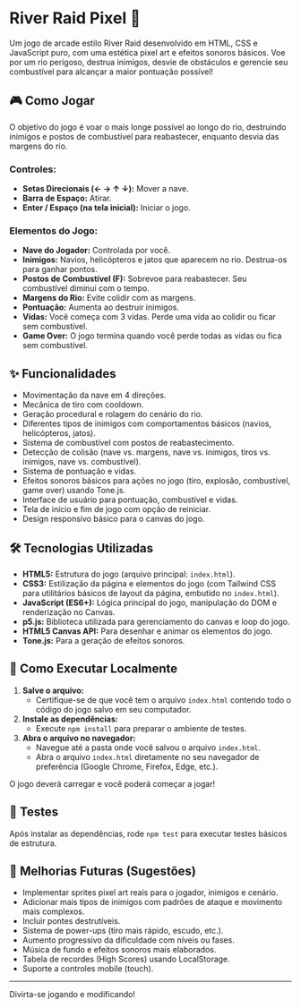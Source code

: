 # River Raid Pixel 🚀

Um jogo de arcade estilo River Raid desenvolvido em HTML, CSS e JavaScript puro, com uma estética pixel art e efeitos sonoros básicos. Voe por um rio perigoso, destrua inimigos, desvie de obstáculos e gerencie seu combustível para alcançar a maior pontuação possível!

## 🎮 Como Jogar

O objetivo do jogo é voar o mais longe possível ao longo do rio, destruindo inimigos e postos de combustível para reabastecer, enquanto desvia das margens do rio.

### Controles:
* **Setas Direcionais (← → ↑ ↓):** Mover a nave.
* **Barra de Espaço:** Atirar.
* **Enter / Espaço (na tela inicial):** Iniciar o jogo.

### Elementos do Jogo:
* **Nave do Jogador:** Controlada por você.
* **Inimigos:** Navios, helicópteros e jatos que aparecem no rio. Destrua-os para ganhar pontos.
* **Postos de Combustível (F):** Sobrevoe para reabastecer. Seu combustível diminui com o tempo.
* **Margens do Rio:** Evite colidir com as margens.
* **Pontuação:** Aumenta ao destruir inimigos.
* **Vidas:** Você começa com 3 vidas. Perde uma vida ao colidir ou ficar sem combustível.
* **Game Over:** O jogo termina quando você perde todas as vidas ou fica sem combustível.

## ✨ Funcionalidades

* Movimentação da nave em 4 direções.
* Mecânica de tiro com cooldown.
* Geração procedural e rolagem do cenário do rio.
* Diferentes tipos de inimigos com comportamentos básicos (navios, helicópteros, jatos).
* Sistema de combustível com postos de reabastecimento.
* Detecção de colisão (nave vs. margens, nave vs. inimigos, tiros vs. inimigos, nave vs. combustível).
* Sistema de pontuação e vidas.
* Efeitos sonoros básicos para ações no jogo (tiro, explosão, combustível, game over) usando Tone.js.
* Interface de usuário para pontuação, combustível e vidas.
* Tela de início e fim de jogo com opção de reiniciar.
* Design responsivo básico para o canvas do jogo.

## 🛠️ Tecnologias Utilizadas

* **HTML5:** Estrutura do jogo (arquivo principal: `index.html`).
* **CSS3:** Estilização da página e elementos do jogo (com Tailwind CSS para utilitários básicos de layout da página, embutido no `index.html`).
* **JavaScript (ES6+):** Lógica principal do jogo, manipulação do DOM e renderização no Canvas.
* **p5.js:** Biblioteca utilizada para gerenciamento do canvas e loop do jogo.
* **HTML5 Canvas API:** Para desenhar e animar os elementos do jogo.
* **Tone.js:** Para a geração de efeitos sonoros.

## 🚀 Como Executar Localmente

1.  **Salve o arquivo:**
    * Certifique-se de que você tem o arquivo `index.html` contendo todo o código do jogo salvo em seu computador.
2.  **Instale as dependências:**
    * Execute `npm install` para preparar o ambiente de testes.
3.  **Abra o arquivo no navegador:**
    * Navegue até a pasta onde você salvou o arquivo `index.html`.
    * Abra o arquivo `index.html` diretamente no seu navegador de preferência (Google Chrome, Firefox, Edge, etc.).

O jogo deverá carregar e você poderá começar a jogar!

## 🧪 Testes

Após instalar as dependências, rode `npm test` para executar testes básicos de estrutura.

## 🔮 Melhorias Futuras (Sugestões)

* Implementar sprites pixel art reais para o jogador, inimigos e cenário.
* Adicionar mais tipos de inimigos com padrões de ataque e movimento mais complexos.
* Incluir pontes destrutíveis.
* Sistema de power-ups (tiro mais rápido, escudo, etc.).
* Aumento progressivo da dificuldade com níveis ou fases.
* Música de fundo e efeitos sonoros mais elaborados.
* Tabela de recordes (High Scores) usando LocalStorage.
* Suporte a controles mobile (touch).

---

Divirta-se jogando e modificando!